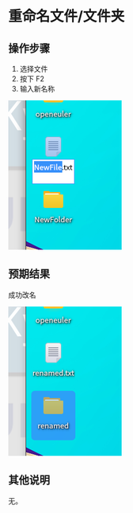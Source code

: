 # 重命名文件/文件夹
## 操作步骤
1. 选择文件
2. 按下 F2
3. 输入新名称

![重命名文件-1](./img/重命名文件-文件夹-1.png)

## 预期结果

成功改名

![重命名文件-2](./img/重命名文件-文件夹-2.png)


## 其他说明
无。
